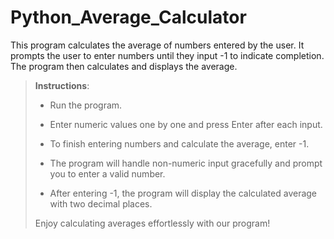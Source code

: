 # Python_Average_Calculator
This program calculates the average of numbers entered by the user. It prompts the user to enter numbers until they input -1 to indicate completion. The program then calculates and displays the average.

> **Instructions**:
> 
>- Run the program.
> 
>- Enter numeric values one by one and press Enter after each input.
>
>- To finish entering numbers and calculate the average, enter -1.
> 
>- The program will handle non-numeric input gracefully and prompt you to enter a valid number.
> 
>- After entering -1, the program will display the calculated average with two decimal places.
> 
> Enjoy calculating averages effortlessly with our program!
